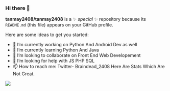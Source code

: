 ### Hi there 👋

**tanmay2408/tanmay2408** is a ✨ _special_ ✨ repository because its `README.md` (this file) appears on your GitHub profile.

Here are some ideas to get you started:

- 🔭 I’m currently working on Python And Android Dev as well 
- 🌱 I’m currently learning Python And Java 
- 👯 I’m looking to collaborate on Front End Web Developement
- 🤔 I’m looking for help with JS PHP SQL 
- 📫 How to reach me: Twitter- Braindead_2408
Here Are Stats Which Are Not Great. 
<img src="https://github-readme-stats.vercel.app/api?username=tanmay2408&show_icons=true&theme=tokyonight">

